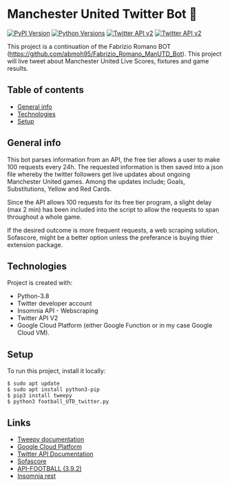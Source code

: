 # Manchester United Twitter Bot 🤖
[![PyPI Version](https://img.shields.io/pypi/v/tweepy?label=PyPI)](https://pypi.org/project/tweepy/)
[![Python Versions](https://img.shields.io/pypi/pyversions/tweepy?label=Python)](https://pypi.org/project/tweepy/)
[![Twitter API v2](https://img.shields.io/endpoint?url=https%3A%2F%2Ftwbadges.glitch.me%2Fbadges%2Fv2)](https://developer.twitter.com/en/docs/twitter-api)
[![Twitter API v2](https://img.shields.io/twitter/follow/FabrizioUTDBot?style=social)](https://twitter.com/FabrizioUTDBot)

This project is a continuation of the Fabrizio Romano BOT (https://github.com/abmoh95/Fabrizio_Romano_ManUTD_Bot). This project will live tweet about Manchester United Live Scores, fixtures and game results.


## Table of contents
* [General info](#general-info)
* [Technologies](#technologies)
* [Setup](#setup)

## General info
This bot parses information from an API, the free tier allows a user to make 100 requests every 24h. The requested information is then saved into a json file whereby the twitter followers get live updates about ongoing Manchester United games. Among the updates include; Goals, Substitutions, Yellow and Red Cards. 

Since the API allows 100 requests for its free tier program, a slight delay (max 2 min) has been included into the script to allow the requests to span throughout a whole game.

If the desired outcome is more frequent requests, a web scraping solution, Sofascore, might be a better option unless the preferance is buying thier extension package.
	
## Technologies
Project is created with:
* Python-3.8
* Twitter developer account
* Insomnia API - Webscraping 
* Twitter API V2
* Google Cloud Platform (either Google Function or in my case Google Cloud VM).

	
## Setup
To run this project, install it locally:

```
$ sudo apt update
$ sudo apt install python3-pip
$ pip3 install tweepy
$ python3 football_UTD_twitter.py
```
Links
-----

- [Tweepy documentation](https://tweepy.readthedocs.io/en/latest/)
- [Google Cloud Platform](https://cloud.google.com/)
- [Twitter API Documentation](https://developer.twitter.com/en/docs/twitter-api)
- [Sofascore](https://www.sofascore.com/football/livescore)
- [API-FOOTBALL (3.9.2)](https://www.api-football.com/documentation-v3)
- [Insomnia rest](https://insomnia.rest/)
